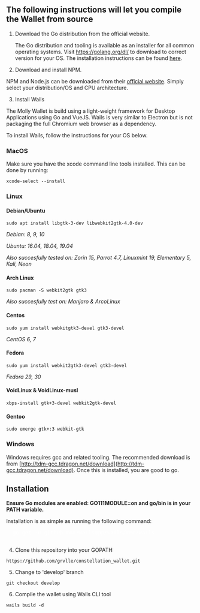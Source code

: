 ## The following instructions will let you compile the Wallet from source

1. Download the Go distribution from the official website.

   The Go distribution and tooling is available as an installer for all common operating systems.
   Visit <https://golang.org/dl/> to download to correct version for your OS. The installation instructions can be found [here](https://golang.org/doc/install).

2. Download and install NPM.

  NPM and Node.js can be downloaded from their [official website](https://nodejs.org/en/download/). Simply select your distribution/OS and CPU architecture. 

3. Install Wails
  
  The Molly Wallet is build using a light-weight framework for Desktop Applications using Go and VueJS. Wails is very similar to Electron but is not packaging the full Chromium web browser as a dependency.

  To install Wails, follow the instructions for your OS below.

  ### MacOS

  Make sure you have the xcode command line tools installed. This can be done by running:

  `xcode-select --install`

  ### Linux

  #### Debian/Ubuntu

  `sudo apt install libgtk-3-dev libwebkit2gtk-4.0-dev`

  _Debian: 8, 9, 10_

  _Ubuntu: 16.04, 18.04, 19.04_

  _Also succesfully tested on: Zorin 15, Parrot 4.7, Linuxmint 19, Elementary 5, Kali, Neon_

  #### Arch Linux

  `sudo pacman -S webkit2gtk gtk3`

  _Also succesfully test on: Manjaro & ArcoLinux_

  #### Centos

  `sudo yum install webkitgtk3-devel gtk3-devel`

  _CentOS 6, 7_

  #### Fedora

  `sudo yum install webkit2gtk3-devel gtk3-devel`

  _Fedora 29, 30_

  #### VoidLinux & VoidLinux-musl

  `xbps-install gtk+3-devel webkit2gtk-devel`

  #### Gentoo

  `sudo emerge gtk+:3 webkit-gtk`

  ### Windows

  Windows requires gcc and related tooling. The recommended download is from [http://tdm-gcc.tdragon.net/download](http://tdm-gcc.tdragon.net/download). Once this is installed, you are good to go.

  ## Installation

  **Ensure Go modules are enabled: GO111MODULE=on and go/bin is in your PATH variable.**

  Installation is as simple as running the following command:

  <pre style='color:white'>
  go get -u github.com/wailsapp/wails/cmd/wails
  </pre>

4. Clone this repository into your GOPATH

  `https://github.com/grvlle/constellation_wallet.git`

5. Change to 'develop' branch

  `git checkout develop`

6. Compile the wallet using Wails CLI tool

  `wails build -d`
